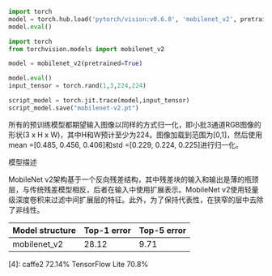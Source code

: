 

<!--
 * @version:
 * @Author:  StevenJokess https://github.com/StevenJokess
 * @Date: 2020-11-13 22:01:00
 * @LastEditors:  StevenJokess https://github.com/StevenJokess
 * @LastEditTime: 2020-12-09 01:37:21
 * @Description:
 * @TODO::
 * @Reference:https://pytorch.org/hub/pytorch_vision_mobilenet_v2/
 * https://arxiv.org/abs/1801.04381
 * https://colab.research.google.com/github/pytorch/pytorch.github.io/blob/master/assets/hub/pytorch_vision_mobilenet_v2.ipynb#scrollTo=7P8C3gMea8FU
 * https://heartbeat.fritz.ai/pytorch-mobile-image-classification-on-android-5c0cfb774c5b
 * [4]: https://engineering.fb.com/2018/10/29/ml-applications/qnnpack/
-->

```python
import torch
model = torch.hub.load('pytorch/vision:v0.6.0', 'mobilenet_v2', pretrained=True)
model.eval()
```

```python
import torch
from torchvision.models import mobilenet_v2

model = mobilenet_v2(pretrained=True)

model.eval()
input_tensor = torch.rand(1,3,224,224)

script_model = torch.jit.trace(model,input_tensor)
script_model.save("mobilenet-v2.pt")
```

所有的预训练模型都期望输入图像以同样的方式归一化，即小批3通道RGB图像的形状(3 x H x W)，其中H和W预计至少为224。图像加载到范围为[0,1]，然后使用mean =[0.485, 0.456, 0.406]和std =[0.229, 0.224, 0.225]进行归一化。

模型描述

MobileNet v2架构基于一个反向残差结构，其中残差块的输入和输出是薄的瓶颈层，与传统残差模型相反，后者在输入中使用扩展表示。MobileNet v2使用轻量级深度卷积来过滤中间扩展层的特征。此外，为了保持代表性，在狭窄的层中去除了非线性。


| Model structure | Top-1 error | Top-5 error |
| --------------- | ----------- | ----------- |
|  mobilenet_v2       | 28.12       | 9.71       |

[4]: caffe2 72.14% TensorFlow Lite 70.8%
